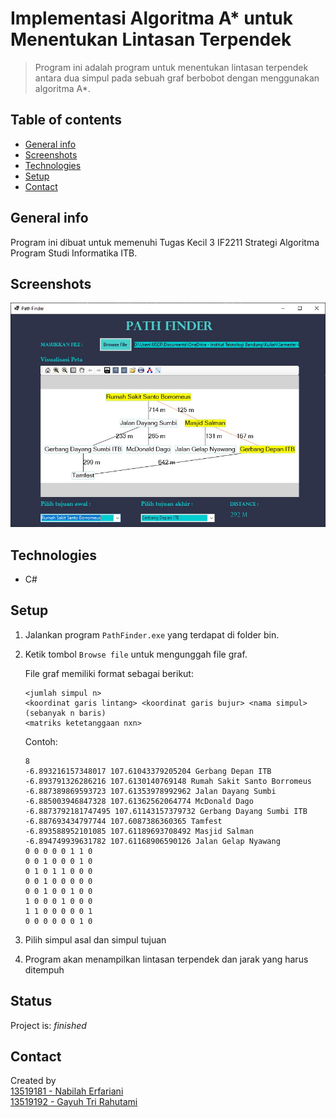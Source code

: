 # Implementasi Algoritma A* untuk Menentukan Lintasan Terpendek
> Program ini adalah program untuk menentukan lintasan terpendek antara dua simpul pada sebuah graf berbobot dengan menggunakan algoritma A*.

## Table of contents
* [General info](#general-info)
* [Screenshots](#screenshots)
* [Technologies](#technologies)
* [Setup](#setup)
* [Contact](#contact)

## General info
Program ini dibuat untuk memenuhi Tugas Kecil 3 IF2211 Strategi Algoritma Program Studi Informatika ITB.

## Screenshots
![Example screenshot](./img/screenshot.jpg)

## Technologies
* C#

## Setup
1. Jalankan program `PathFinder.exe` yang terdapat di folder bin.
2. Ketik tombol `Browse file` untuk mengunggah file graf.  

   File graf memiliki format sebagai berikut:
   ```
   <jumlah simpul n>
   <koordinat garis lintang> <koordinat garis bujur> <nama simpul> (sebanyak n baris)
   <matriks ketetanggaan nxn>
   ```
   
   Contoh:
   ```
   8
   -6.893216157348017 107.61043379205204 Gerbang Depan ITB
   -6.893791326286216 107.6130140769148 Rumah Sakit Santo Borromeus
   -6.887389869593723 107.61353978992962 Jalan Dayang Sumbi
   -6.885003946847328 107.61362562064774 McDonald Dago
   -6.8873792181747495 107.61143157379732 Gerbang Dayang Sumbi ITB
   -6.887693434797744 107.6087386360365 Tamfest
   -6.893588952101085 107.61189693708492 Masjid Salman
   -6.894749939631782 107.61168906590126 Jalan Gelap Nyawang
   0 0 0 0 0 1 1 0
   0 0 1 0 0 0 1 0
   0 1 0 1 1 0 0 0
   0 0 1 0 0 0 0 0
   0 0 1 0 0 1 0 0
   1 0 0 0 1 0 0 0
   1 1 0 0 0 0 0 1
   0 0 0 0 0 0 1 0
   ```
4. Pilih simpul asal dan simpul tujuan
5. Program akan menampilkan lintasan terpendek dan jarak yang harus ditempuh

## Status
Project is: _finished_

## Contact
Created by  
[13519181 - Nabilah Erfariani](https://github.com/nabilaherfar)  
[13519192 - Gayuh Tri Rahutami](https://github.com/wundersmith)
